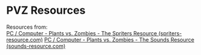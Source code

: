 # PVZ Resources

Resources from:   
[PC / Computer - Plants vs. Zombies - The Spriters Resource (spriters-resource.com)](https://www.spriters-resource.com/pc_computer/plantsvszombies/)
[PC / Computer - Plants vs. Zombies - The Sounds Resource (sounds-resource.com)](https://www.sounds-resource.com/pc_computer/plantsvszombies/)
